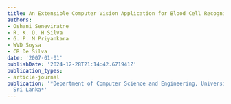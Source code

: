 ```yaml
---
title: An Extensible Computer Vision Application for Blood Cell Recognition and Analysis
authors:
- Oshani Seneviratne
- R. K. O. H Silva
- G. P. M Priyankara
- WVD Soysa
- CR De Silva
date: '2007-01-01'
publishDate: '2024-12-28T21:14:42.671941Z'
publication_types:
- article-journal
publication: '*Department of Computer Science and Engineering, University of Moratuwa,
  Sri Lanka*'
---
```

